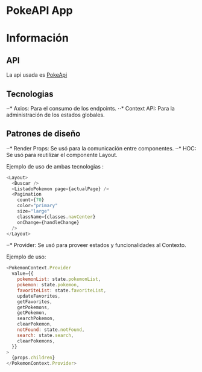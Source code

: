 # PokeAPI App

# Información

## API

La api usada es [PokeApi](https://pokeapi.co/)

## Tecnologias

⋅⋅* Axios: Para el consumo de los endpoints.
⋅⋅* Context API: Para la administración de los estados globales.

## Patrones de diseño

⋅⋅* Render Props: Se usó para la comunicación entre componentes.
⋅⋅* HOC: Se usó para reutilizar el componente Layout.

Ejemplo de uso de ambas tecnologias :

```javascript
<Layout>
  <Buscar />
  <ListadoPokemon page={actualPage} />
  <Pagination
    count={70}
    color="primary"
    size="large"
    className={classes.navCenter}
    onChange={handleChange}
  />
</Layout>
```

⋅⋅* Provider: Se usó para proveer estados y funcionalidades al Contexto.

Ejemplo de uso:

```javascript
<PokemonContext.Provider
  value={{
    pokemonList: state.pokemonList,
    pokemon: state.pokemon,
    favoriteList: state.favoriteList,
    updateFavorites,
    getFavorites,
    getPokemons,
    getPokemon,
    searchPokemon,
    clearPokemon,
    notFound: state.notFound,
    search: state.search,
    clearPokemons,
  }}
>
  {props.children}
</PokemonContext.Provider>
```
